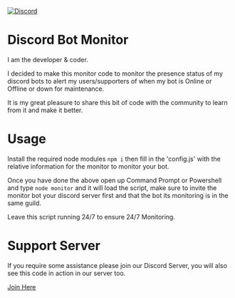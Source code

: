  [![Discord](https://img.shields.io/badge/-Discord-05122A?style=flat&logo=discord)](https://discord.gg/sEgv6gvHMs)

# Discord Bot Monitor

I am the developer & coder.

I decided to make this monitor code to monitor the presence status of my discord bots to alert my users/supporters of when my bot is Online or Offline or down for maintenance.

It is my great pleasure to share this bit of code with the community to learn from it and make it better.

# Usage
Install the required node modules
`npm i`
then fill in the 'config.js' with the relative information for the monitor to monitor your bot.

Once you have done the above open up Command Prompt or Powershell and type `node monitor` and it will load the script,
make sure to invite the monitor bot your discord server first and that the bot its monitoring is in the same guild.

Leave this script running 24/7 to ensure 24/7 Monitoring.

# Support Server
If you require some assistance please join our Discord Server, you will also see this code in action in our server too.
 
[Join Here](https://discord.gg/sEgv6gvHMs)
